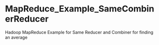 # MapReduce_Example_SameCombinerReducer
Hadoop MapReduce Example for Same Reducer and Combiner for finding an average
